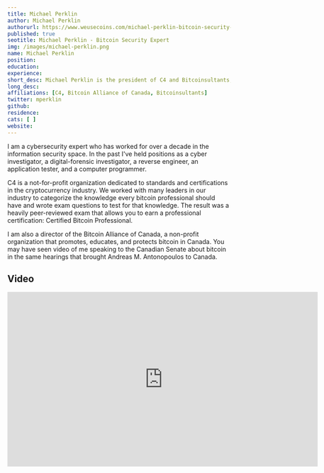 ```yaml
---
title: Michael Perklin
author: Michael Perklin
authorurl: https://www.weusecoins.com/michael-perklin-bitcoin-security-expert
published: true
seotitle: Michael Perklin - Bitcoin Security Expert
img: /images/michael-perklin.png
name: Michael Perklin
position: 
education: 
experience: 
short_desc: Michael Perklin is the president of C4 and Bitcoinsultants, and the Chairman of the Board at Bitcoin Alliance of Canada. 
long_desc: 
affiliations: [C4, Bitcoin Alliance of Canada, Bitcoinsultants]
twitter: mperklin
github: 
residence: 
cats: [ ]
website: 
---
```

I am a cybersecurity expert who has worked for over a decade in the information security space. In the past I've held positions as a cyber investigator, a digital-forensic investigator, a reverse engineer, an application tester, and a computer programmer.

C4 is a not-for-profit organization dedicated to standards and certifications in the cryptocurrency industry. We worked with many leaders in our industry to categorize the knowledge every bitcoin professional should have and wrote exam questions to test for that knowledge. The result was a heavily peer-reviewed exam that allows you to earn a professional certification: Certified Bitcoin Professional.

I am also a director of the Bitcoin Alliance of Canada, a non-profit organization that promotes, educates, and protects bitcoin in Canada. You may have seen video of me speaking to the Canadian Senate about bitcoin in the same hearings that brought Andreas M. Antonopoulos to Canada.

## Video

<iframe width="700" height="394" src="https://www.youtube.com/embed/J4x8Hz6_hq0" frameborder="0" allowfullscreen></iframe>